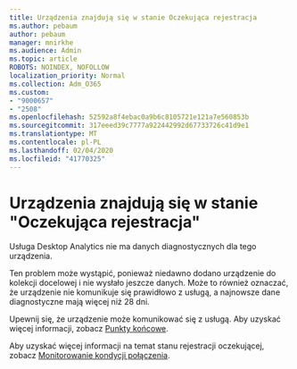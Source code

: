 ```yaml
---
title: Urządzenia znajdują się w stanie Oczekująca rejestracja
ms.author: pebaum
author: pebaum
manager: mnirkhe
ms.audience: Admin
ms.topic: article
ROBOTS: NOINDEX, NOFOLLOW
localization_priority: Normal
ms.collection: Adm_O365
ms.custom:
- "9000657"
- "2508"
ms.openlocfilehash: 52592a8f4ebac0a9b6c8105721e121a7e560853b
ms.sourcegitcommit: 317eeed39c7777a922442992d67733726c41d9e1
ms.translationtype: MT
ms.contentlocale: pl-PL
ms.lasthandoff: 02/04/2020
ms.locfileid: "41770325"
---
```

# <a name="devices-are-in-awaiting-enrollment-state"></a>Urządzenia znajdują się w stanie "Oczekująca rejestracja"

Usługa Desktop Analytics nie ma danych diagnostycznych dla tego urządzenia. 

Ten problem może wystąpić, ponieważ niedawno dodano urządzenie do kolekcji docelowej i nie wysłało jeszcze danych. Może to również oznaczać, że urządzenie nie komunikuje się prawidłowo z usługą, a najnowsze dane diagnostyczne mają więcej niż 28 dni.

Upewnij się, że urządzenie może komunikować się z usługą. Aby uzyskać więcej informacji, zobacz [Punkty końcowe](https://docs.microsoft.com/configmgr/desktop-analytics/enable-data-sharing#endpoints).

Aby uzyskać więcej informacji na temat stanu rejestracji oczekującej, zobacz [Monitorowanie kondycji połączenia](https://docs.microsoft.com/configmgr/desktop-analytics/monitor-connection-health#awaiting-enrollment).